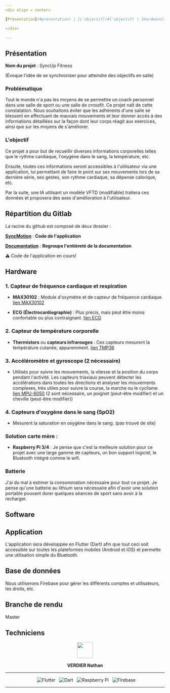 ```yaml
---
<div align = center>

[Présentation](#présentation) | [L'objectif](#l'objectif) | [Hardware](#hardware) | [Software](#software)

</div>

---
```



## Présentation

**Nom du projet** : SyncUp Fitness

(Évoque l'idée de se synchroniser pour atteindre des objectifs en salle)

### Problématique

Tout le monde n'a pas les moyens de se permettre un coach personnel dans une salle de sport ou une salle de crossfit. Ce projet naît de cette constatation. Nous souhaitons éviter que les adhérents d'une salle se blessent en effectuant de mauvais mouvements et leur donner accès à des informations détaillées sur la façon dont leur corps réagit aux exercices, ainsi que sur les moyens de s'améliorer.

### L'objectif

Ce projet a pour but de recueillir diverses informations corporelles telles que le rythme cardiaque, l'oxygène dans le sang, la température, etc.

Ensuite, toutes ces informations seront accessibles à l'utilisateur via une application, lui permettant de faire le point sur ses mouvements lors de sa dernière série, ses gestes, son rythme cardiaque, sa dépense calorique, etc.

Par la suite, une IA utilisant un modèle VFTD (modifiable) traitera ces données et proposera des axes d'amélioration à l'utilisateur.

## Répartition du Gitlab

La racine du github est composé de deux dossier :

[**SyncMotion**](SyncMotion) : **Code de l'application**

[**Documentation**](Documentation) : **Regroupe l'entièreté  de la documentation**

⚠️ Code de l'application en cours!

## Hardware

### 1. **Capteur de fréquence cardiaque et respiration**
   - **MAX30102** : Module d'oxymètre et de capteur de fréquence cardiaque. [lien MAX30102](https://eu.robotshop.com/fr/products/module-oxymetre-capteur-frequence-cardiaque-max30102?gad_source=1)

   - **ECG (Électrocardiographie)** : Plus précis, mais peut être moins confortable ou plus contraignant. [lien ECG](https://www.sparkfun.com/products/12969)

### 2. **Capteur de température corporelle**
   - **Thermistors** ou **capteurs infrarouges** : Ces capteurs mesurent la température cutanée, apparemment. [lien TMP36](https://www.sparkfun.com/products/10988)
   
### 3. **Accéléromètre et gyroscope (2 nécessaire)**
   - Utilisés pour suivre les mouvements, la vitesse et la position du corps pendant l'activité. Les capteurs triaxiaux peuvent détecter les accélérations dans toutes les directions et analyser les mouvements complexes, très utiles pour suivre la course, la marche ou le cyclisme. [lien MPU-6050](https://www.sparkfun.com/products/10937) (2 sont nécessaire, un poignet (peut-être modifier) et un cheville (peut-être modifier))

### 4. **Capteurs d'oxygène dans le sang (SpO2)**
   - Mesurent la saturation en oxygène dans le sang. (pas trouvé de site)

### Solution carte mère :
   - **Raspberry Pi 3/4** : Je pense que c'est la meilleure solution pour ce projet avec une large gamme de capteurs, un bon support logiciel, le Bluetooth intégré comme le wifi. 


### Batterie
J'ai du mal à estimer la consommation nécessaire pour tout ce projet. Je pense qu'une batterie au lithium sera nécessaire afin d'avoir une solution portable pouvant durer quelques séances de sport sans avoir à la recharger.

## Software

## Application
L'application sera développée en Flutter (Dart) afin que tout ceci soit accessible sur toutes les plateformes mobiles (Android et iOS) et permette une utilisation simple du Bluetooth. 


## Base de données
Nous utiliserons Firebase pour gérer les différents comptes et utilisateurs, les droits, etc. 

## Branche de rendu 
Master

## Techniciens
<div align = center>

<a href = "https://github.com/nathanverdier">
<img src ="https://www.proservices-informatique.fr/wp-content/uploads/2023/11/abonnement-assistance-maintenance-informatique.png" height="50px">
</a>

<strong>VERDIER Nathan</strong>



---


&nbsp; ![Flutter](https://img.shields.io/badge/Flutter-02569B?style=for-the-badge&logo=flutter&logoColor=white)
&nbsp; ![Dart](https://img.shields.io/badge/Dart-00599C?style=for-the-badge&logo=dart&logoColor=white) 
&nbsp; ![Raspberry Pi](https://img.shields.io/badge/Raspberry%20Pi-C51A4A?style=for-the-badge&logo=raspberry-pi&logoColor=white)
&nbsp; ![Firebase](https://img.shields.io/badge/Firebase-FFCA28?style=for-the-badge&logo=firebase&logoColor=white)


---


</div>



<div align = center>
</div>
